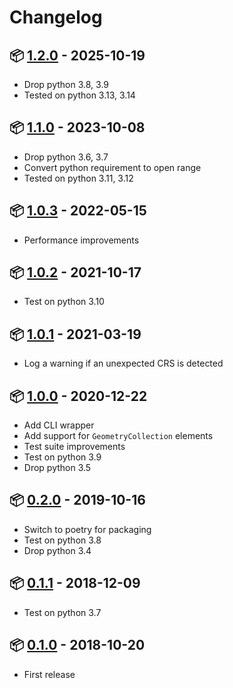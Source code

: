 # Changelog

## 📦 [1.2.0](https://pypi.org/project/geojson-rewind/1.2.0/) - 2025-10-19

* Drop python 3.8, 3.9
* Tested on python 3.13, 3.14

## 📦 [1.1.0](https://pypi.org/project/geojson-rewind/1.1.0/) - 2023-10-08

* Drop python 3.6, 3.7
* Convert python requirement to open range
* Tested on python 3.11, 3.12

## 📦 [1.0.3](https://pypi.org/project/geojson-rewind/1.0.3/) - 2022-05-15

* Performance improvements

## 📦 [1.0.2](https://pypi.org/project/geojson-rewind/1.0.2/) - 2021-10-17

* Test on python 3.10

## 📦 [1.0.1](https://pypi.org/project/geojson-rewind/1.0.1/) - 2021-03-19

* Log a warning if an unexpected CRS is detected

## 📦 [1.0.0](https://pypi.org/project/geojson-rewind/1.0.0/) - 2020-12-22

* Add CLI wrapper
* Add support for `GeometryCollection` elements
* Test suite improvements
* Test on python 3.9
* Drop python 3.5

## 📦 [0.2.0](https://pypi.org/project/geojson-rewind/0.2.0/) - 2019-10-16

* Switch to poetry for packaging
* Test on python 3.8
* Drop python 3.4

## 📦 [0.1.1](https://pypi.org/project/geojson-rewind/0.1.1/) - 2018-12-09

* Test on python 3.7

## 📦 [0.1.0](https://pypi.org/project/geojson-rewind/0.1.0/) - 2018-10-20

* First release

